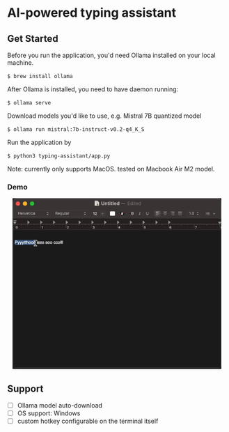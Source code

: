 # AI-powered typing assistant

## Get Started
Before you run the application, you'd need Ollama installed on your local machine.
```
$ brew install ollama
```

After Ollama is installed, you need to have daemon running:
```
$ ollama serve
```

Download models you'd like to use, e.g. Mistral 7B quantized model
```
$ ollama run mistral:7b-instruct-v0.2-q4_K_S
```

Run the application by 
```
$ python3 typing-assistant/app.py
```

Note: currently only supports MacOS. tested on Macbook Air M2 model.

### Demo
<p align="center">
    <img src="asset/typing-assistant-demo-local-mistral-7b-q4.gif" width="480" />
</p>

## Support 
- [ ] Ollama model auto-download
- [ ] OS support: Windows
- [ ] custom hotkey configurable on the terminal itself
